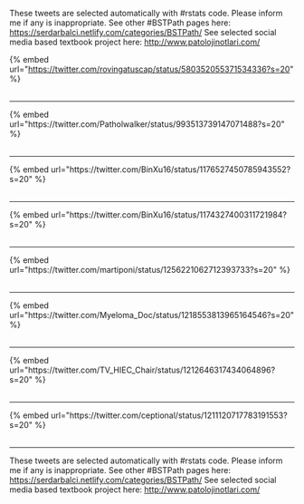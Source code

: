 

These tweets are selected automatically with #rstats code. Please inform me if any is inappropriate.
See other #BSTPath pages here: https://serdarbalci.netlify.com/categories/BSTPath/ 
See selected social media based textbook project here: http://www.patolojinotlari.com/

{% embed url="https://twitter.com/rovingatuscap/status/580352055371534336?s=20" %}<br>
<br>
<hr>
{% embed url="https://twitter.com/Patholwalker/status/993513739147071488?s=20" %}<br>
<br>
<hr>
{% embed url="https://twitter.com/BinXu16/status/1176527450785943552?s=20" %}<br>
<br>
<hr>
{% embed url="https://twitter.com/BinXu16/status/1174327400311721984?s=20" %}<br>
<br>
<hr>
{% embed url="https://twitter.com/martiponi/status/1256221062712393733?s=20" %}<br>
<br>
<hr>
{% embed url="https://twitter.com/Myeloma_Doc/status/1218553813965164546?s=20" %}<br>
<br>
<hr>
{% embed url="https://twitter.com/TV_HIEC_Chair/status/1212646317434064896?s=20" %}<br>
<br>
<hr>
{% embed url="https://twitter.com/ceptional/status/1211120717783191553?s=20" %}<br>
<br>
<hr>


These tweets are selected automatically with #rstats code. Please inform me if any is inappropriate.
See other #BSTPath pages here: https://serdarbalci.netlify.com/categories/BSTPath/ 
See selected social media based textbook project here: http://www.patolojinotlari.com/
